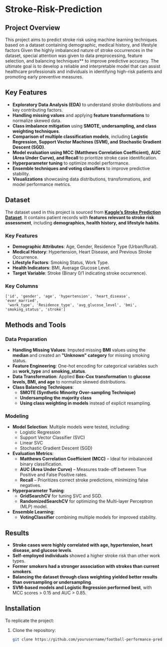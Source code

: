 # Stroke-Risk-Prediction

## Project Overview
This project aims to predict stroke risk using machine learning techniques based on a dataset containing demographic, medical history, and lifestyle factors Given the highly imbalanced nature of stroke occurrences in the dataset, special attention was given to data preprocessing, feature selection, and balancing techniques** to improve predictive accuracy. The ultimate goal is to develop a reliable and interpretable model that can assist healthcare professionals and individuals in identifying high-risk patients and promoting early preventive measures.

## Key Features
- **Exploratory Data Analysis (EDA)** to understand stroke distributions and key contributing factors.
- **Handling missing values** and applying **feature transformations** to normalize skewed data.
- **Class imbalance mitigation** using **SMOTE, undersampling, and class weighting techniques**.
- **Comparison of multiple classification models**, including **Logistic Regression, Support Vector Machines (SVM), and Stochastic Gradient Descent (SGD)**.
- **Model evaluation using MCC (Matthews Correlation Coefficient), AUC (Area Under Curve), and Recall** to prioritize stroke case identification.
- **Hyperparameter tuning** to optimize model performance.
- **Ensemble techniques and voting classifiers** to improve predictive stability.
- **Visualizations** showcasing data distributions, transformations, and model performance metrics.

## Dataset
The dataset used in this project is sourced from **[Kaggle’s Stroke Prediction Dataset](https://www.kaggle.com/datasets/lirilkumaramal/heart-stroke)**. It contains patient records with **features relevant to stroke risk assessment**, including **demographics, health history, and lifestyle habits**.

### Key Features
- **Demographic Attributes**: Age, Gender, Residence Type (Urban/Rural).
- **Medical History**: Hypertension, Heart Disease, and Previous Stroke Occurrence.
- **Lifestyle Factors**: Smoking Status, Work Type.
- **Health Indicators**: BMI, Average Glucose Level.
- **Target Variable**: Stroke (Binary 0/1 indicating stroke occurrence).

### Key Columns
```plaintext
['id', 'gender', 'age', 'hypertension', 'heart_disease', 'ever_married',
 'work_type', 'Residence_type', 'avg_glucose_level', 'bmi', 'smoking_status', 'stroke']
```

## Methods and Tools
### Data Preparation
- **Handling Missing Values**: Imputed missing **BMI** values using the **median** and created an **"Unknown" category** for missing smoking status.
- **Feature Engineering**: One-hot encoding for categorical variables such as **work_type** and **smoking_status**.
- **Data Transformation**: Applied **Box-Cox transformation** to **glucose levels, BMI, and age** to normalize skewed distributions.
- **Class Balancing Techniques**:
  - **SMOTE (Synthetic Minority Over-sampling Technique)**
  - **Undersampling the majority class**
  - **Using class weighting in models** instead of explicit resampling.

### Modeling
- **Model Selection**: Multiple models were tested, including:
  - Logistic Regression
  - Support Vector Classifier (SVC)
  - Linear SVC
  - Stochastic Gradient Descent (SGD)
- **Evaluation Metrics**:
  - **Matthews Correlation Coefficient (MCC)** – Ideal for imbalanced binary classification.
  - **AUC (Area Under Curve)** – Measures trade-off between True Positive and False Positive rates.
  - **Recall** – Prioritizes correct stroke predictions, minimizing false negatives.
- **Hyperparameter Tuning**:
  - **GridSearchCV** for tuning SVC and SGD.
  - **RandomizedSearchCV** for optimizing the Multi-layer Perceptron (MLP) model.
- **Ensemble Learning**:
  - **VotingClassifier** combining multiple models for improved stability.

## Results
- **Stroke cases were highly correlated with age, hypertension, heart disease, and glucose levels**.
- **Self-employed individuals** showed a higher stroke risk than other work types.
- **Former smokers had a stronger association with strokes than current smokers**.
- **Balancing the dataset through class weighting yielded better results than oversampling or undersampling**.
- **SVM-based models and Logistic Regression performed best**, with MCC scores > 0.15 and AUC > 0.85.

## Installation
To replicate the project:
1. Clone the repository:
   ```bash
   git clone https://github.com/yourusername/football-performance-prediction.git
   ```


